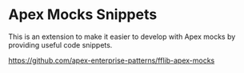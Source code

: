 # Apex Mocks Snippets

This is an extension to make it easier to develop with Apex mocks by providing useful code snippets.

https://github.com/apex-enterprise-patterns/fflib-apex-mocks
